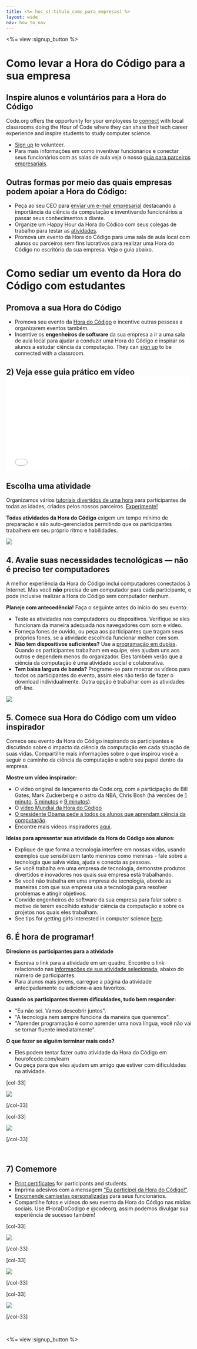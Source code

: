 ```yaml
---
title: <%= hoc_s(:titulo_como_para_empresas) %>
layout: wide
nav: how_to_nav
---
```

<%= view :signup_button %>

# Como levar a Hora do Código para a sua empresa

## Inspire alunos e voluntários para a Hora do Código

Code.org offers the opportunity for your employees to [connect](<%= codeorg_url('/volunteer') %>) with local classrooms doing the Hour of Code where they can share their tech career experience and inspire students to study computer science.

- [Sign up](<%= codeorg_url('/volunteer') %>) to volunteer.
- Para mais informações em como inventivar funcionários e conectar seus funcionários com as salas de aula veja o nosso [guia para parceiros empresariais](<%= localized_file('/files/hoc-corporate-toolkit.pdf') %>).

## Outras formas por meio das quais empresas podem apoiar a Hora do Código:

- Peça ao seu CEO para [enviar um e-mail empresarial](<%= resolve_url('/promote/resources#sample-emails') %>) destacando a importância da ciência da computação e inventivando funcionários a passar seus conhecimentos a diante.
- Organize um Happy Hour da Hora do Códico com seus colegas de trabalho para testar as [atividades](<%= resolve_url('/learn') %>).
- Promova um evento da Hora do Código para uma sala de aula local com alunos ou parceiros sem fins lucrativos para realizar uma Hora do Código no escritório da sua empresa. Veja o guia abaixo.

# Como sediar um evento da Hora do Código com estudantes

## Promova a sua Hora do Código

- Promova seu evento da [Hora do Código](<%= resolve_url('/promote') %>) e incentive outras pessoas a organizarem eventos também.
- Incentive os **engenheiros de software** da sua empresa a ir a uma sala de aula local para ajudar a conduzir uma Hora do Código e inspirar os alunos a estudar ciência da computação. They can [sign up](<%= codeorg_url('/volunteer/engineer') %>) to be connected with a classroom.

## 2) Veja esse guia prático em vídeo <iframe width="500" height="255" src="//www.youtube.com/embed/SrnvvWDm73k" frameborder="0" allowfullscreen mark="crwd-mark"></iframe> 

## Escolha uma atividade

Organizamos vários [tutoriais divertidos de uma hora](<%= resolve_url('/learn') %>) para participantes de todas as idades, criados pelos nossos parceiros. [Experimente!](<%= resolve_url('/learn') %>)

**Todas atividades da Hora do Código** exigem um tempo mínimo de preparação e são auto-gerenciados permitindo que os participantes trabalhem em seu próprio ritmo e habilidades.

[![](/images/fit-700/tutorials.png)](<%= resolve_url('/learn') %>)

## 4. Avalie suas necessidades tecnológicas — não é preciso ter computadores

A melhor experiência da Hora do Código inclui computadores conectados à Internet. Mas você **não** precisa de um computador para cada participante, e pode inclusive realizar a Hora do Código sem computador nenhum.

**Planeje com antecedência!** Faça o seguinte antes do início do seu evento:

- Teste as atividades nos computadores ou dispositivos. Verifique se eles funcionam da maneira adequada nos navegadores com som e vídeo.
- Forneça fones de ouvido, ou peça aos participantes que tragam seus próprios fones, se a atividade escolhida funcionar melhor com som.
- **Não tem dispositivos suficientes?** Use a [programação em duplas](https://www.youtube.com/watch?v=vgkahOzFH2Q). Quando os participantes trabalham em equipe, eles ajudam uns aos outros e dependem menos do organizador. Eles também verão que a ciência da computação é uma atividade social e colaborativa.
- **Tem baixa largura de banda?** Programe-se para mostrar os vídeos para todos os participantes do evento, assim eles não terão de fazer o download individualmente. Outra opção é trabalhar com as atividades off-line.

<img src="/images/fit-350/group_ipad.jpg" />

## 5. Comece sua Hora do Código com um vídeo inspirador

Comece seu evento da Hora do Código inspirando os participantes e discutindo sobre o impacto da ciência da computação em cada situação de suas vidas. Compartilhe mais informações sobre o que inspirou você a seguir o caminho da ciência da computação e sobre seu papel dentro da empresa.

**Mostre um vídeo inspirador:**

- O vídeo original de lançamento da Code.org, com a participação de Bill Gates, Mark Zuckerberg e o astro da NBA, Chris Bosh (há versões de [1 minuto](https://www.youtube.com/watch?v=qYZF6oIZtfc), [5 minutos](https://www.youtube.com/watch?v=nKIu9yen5nc) e [9 minutos](https://www.youtube.com/watch?v=dU1xS07N-FA)).
- O [vídeo Mundial da Hora do Código](https://www.youtube.com/watch?v=KsOIlDT145A)
- [O presidente Obama pede a todos os alunos que aprendam ciência da computação](https://www.youtube.com/watch?v=6XvmhE1J9PY).
- Encontre mais vídeos inspiradores [ aqui](https://www.youtube.com/playlist?list=PLzdnOPI1iJNfpD8i4Sx7U0y2MccnrNZuP).

**Ideias para apresentar sua atividade da Hora do Código aos alunos:**

- Explique de que forma a tecnologia interfere em nossas vidas, usando exemplos que sensibilizem tanto meninos como meninas - fale sobre a tecnologia que salva vidas, ajuda e conecta as pessoas.
- Se você trabalha em uma empresa de tecnologia, demonstre produtos divertidos e inovadores nos quais sua empresa está trabalhando.
- Se você não trabalha em uma empresa de tecnologia, aborde as maneiras com que sua empresa usa a tecnologia para resolver problemas e atingir objetivos.
- Convide engenheiros de software da sua empresa para falar sobre o motivo de terem escolhido estudar ciência da computação e sobre os projetos nos quais eles trabalham.
- See tips for getting girls interested in computer science [here](<%= codeorg_url('/girls') %>).

## 6. É hora de programar!

**Direcione os participantes para a atividade**

- Escreva o link para a atividade em um quadro. Encontre o link relacionado nas [informações de sua atividade selecionada,](<%= resolve_url('/learn') %>) abaixo do número de participantes.
- Para alunos mais jovens, carregue a página da atividade antecipadamente ou adicione-a aos favoritos.

**Quando os participantes tiverem dificuldades, tudo bem responder:**

- "Eu não sei. Vamos descobrir juntos".
- "A tecnologia nem sempre funciona da maneira que queremos".
- "Aprender programação é como aprender uma nova língua, você não vai se tornar fluente imediatamente".

**O que fazer se alguém terminar mais cedo?**

- Eles podem tentar fazer outra atividade da Hora do Código em hourofcode.com/learn
- Ou peça para que eles ajudem um amigo que estiver com dificuldades na atividade.

[col-33]

![](/images/fit-250/highschoolgirls.jpeg)

[/col-33]

[col-33]

![](/images/fit-300/group_ar.jpg)

[/col-33]

<p style="clear:both">&nbsp;</p>

## 7) Comemore

- [Print certificates](<%= codeorg_url('/certificates') %>) for participants and students.
- Imprima adesivos com a mensagem ["Eu participei da Hora do Código!"](<%= resolve_url('/promote/resources#stickers') %>).
- [Encomende camisetas personalizadas](http://blog.code.org/post/132608499493/hour-of-code-shirts-and-more) para seus funcionários.
- Compartilhe fotos e vídeos do seu evento da Hora do Código nas mídias sociais. Use #HoraDoCodigo e @codeorg, assim podemos divulgar sua experiência de sucesso também!

[col-33]

![](/images/fit-250/celebrate2.jpeg)

[/col-33]

[col-33]

![](/images/fit-260/highlight-certificates.jpg)

[/col-33]

[col-33]

![](/images/fit-300/boy-certificate.jpg)

[/col-33]

<p style="clear:both">&nbsp;</p>

<%= view :signup_button %>